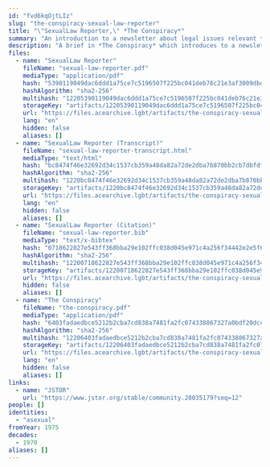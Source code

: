 ```yaml
---
id: "fvd6kqOjtLIz"
slug: "the-conspiracy-sexual-law-reporter"
title: "\"SexualLaw Reporter,\" *The Conspiracy*"
summary: "An introduction to a newsletter about legal issues relevant to queer people, including asexuals"
description: "A brief in *The Conspiracy* which introduces to a newsletter called *SexualLaw Reporter*, which intends to focus legal issues relevant to queer people, including asexuals"
files:
  - name: "SexualLaw Reporter"
    fileName: "sexual-law-reporter.pdf"
    mediaType: "application/pdf"
    hash: "5390119049dac6ddd1a75ce7c5196507f225bc041deb76c21e3af3009dbdd4c9"
    hashAlgorithm: "sha2-256"
    multihash: "12205390119049dac6ddd1a75ce7c5196507f225bc041deb76c21e3af3009dbdd4c9"
    storageKey: "artifacts/12205390119049dac6ddd1a75ce7c5196507f225bc041deb76c21e3af3009dbdd4c9"
    url: "https://files.acearchive.lgbt/artifacts/the-conspiracy-sexual-law-reporter/sexual-law-reporter.pdf"
    lang: "en"
    hidden: false
    aliases: []
  - name: "SexualLaw Reporter (Transcript)"
    fileName: "sexual-law-reporter-transcript.html"
    mediaType: "text/html"
    hash: "bc8474f46e32692d34c1537cb359a48da82a72de2dba7b870bb2cb7dbfdf1942"
    hashAlgorithm: "sha2-256"
    multihash: "1220bc8474f46e32692d34c1537cb359a48da82a72de2dba7b870bb2cb7dbfdf1942"
    storageKey: "artifacts/1220bc8474f46e32692d34c1537cb359a48da82a72de2dba7b870bb2cb7dbfdf1942"
    url: "https://files.acearchive.lgbt/artifacts/the-conspiracy-sexual-law-reporter/sexual-law-reporter-transcript.html"
    lang: "en"
    hidden: false
    aliases: []
  - name: "SexualLaw Reporter (Citation)"
    fileName: "sexual-law-reporter.bib"
    mediaType: "text/x-bibtex"
    hash: "0718622827e543ff368bba29e102ffc038d045e971c4a256f34442e2e5f6a4dd"
    hashAlgorithm: "sha2-256"
    multihash: "12200718622827e543ff368bba29e102ffc038d045e971c4a256f34442e2e5f6a4dd"
    storageKey: "artifacts/12200718622827e543ff368bba29e102ffc038d045e971c4a256f34442e2e5f6a4dd"
    url: "https://files.acearchive.lgbt/artifacts/the-conspiracy-sexual-law-reporter/sexual-law-reporter.bib"
    hidden: false
    aliases: []
  - name: "The Conspiracy"
    fileName: "the-conspiracy.pdf"
    mediaType: "application/pdf"
    hash: "6403fadaedbce5212b2cba7cd838a7481fa2fc074338867327a0bdf20dcc9ec4"
    hashAlgorithm: "sha2-256"
    multihash: "12206403fadaedbce5212b2cba7cd838a7481fa2fc074338867327a0bdf20dcc9ec4"
    storageKey: "artifacts/12206403fadaedbce5212b2cba7cd838a7481fa2fc074338867327a0bdf20dcc9ec4"
    url: "https://files.acearchive.lgbt/artifacts/the-conspiracy-sexual-law-reporter/the-conspiracy.pdf"
    lang: "en"
    hidden: false
    aliases: []
links:
  - name: "JSTOR"
    url: "https://www.jstor.org/stable/community.28035179?seq=12"
people: []
identities:
  - "asexual"
fromYear: 1975
decades:
  - 1970
aliases: []
---
```

